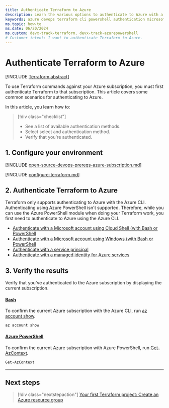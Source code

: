 ```yaml
---
title: Authenticate Terraform to Azure
description: Learn the various options to authenticate to Azure with a Microsoft Account
keywords: azure devops terraform cli powershell authentication microsoft account subscription environment variables provider block
ms.topic: how-to
ms.date: 06/20/2024
ms.custom: devx-track-terraform, devx-track-azurepowershell
# Customer intent: I want to authenticate Terraform to Azure.
---
```


# Authenticate Terraform to Azure

[!INCLUDE [Terraform abstract](./includes/abstract.md)]

To use Terraform commands against your Azure subscription, you must first authenticate Terraform to that subscription. This article covers some common scenarios for authenticating to Azure.

In this article, you learn how to:

> [!div class="checklist"]
> * See a list of available authentication methods.
> * Select select and authentication method.
> * Verify that you're authenticated.

## 1. Configure your environment

[!INCLUDE [open-source-devops-prereqs-azure-subscription.md](../includes/open-source-devops-prereqs-azure-subscription.md)]

[!INCLUDE [configure-terraform.md](includes/configure-terraform.md)]

## 2. Authenticate Terraform to Azure

Terraform only supports authenticating to Azure with the Azure CLI. Authenticating using Azure PowerShell isn't supported. Therefore, while you can use the Azure PowerShell module when doing your Terraform work, you first need to authenticate to Azure using the Azure CLI.

- [Authenticate with a Microsoft account using Cloud Shell (with Bash or PowerShell](./authenticate-to-azure-with-microsoft-account.md)
- [Authenticate with a Microsoft account using Windows (with Bash or PowerShell](./authenticate-to-azure-with-microsoft-account.md)
- [Authenticate with a service principal](./authenticate-to-azure-with-service-principle.md)
- [Authenticate with a managed identity for Azure services](./authenticate-to-azure-with-managed-identity-for-azure-services.md)

## 3. Verify the results

Verify that you've authenticated to the Azure subscription by displaying the current subscription.

#### [Bash](#tab/bash)

To confirm the current Azure subscription with the Azure CLI, run [az account show](/cli/azure/account#az-account-show).

```azurecli
az account show
```

#### [Azure PowerShell](#tab/azure-powershell)

To confirm the current Azure subscription with Azure PowerShell, run [Get-AzContext](/powershell/module/az.accounts/get-azcontext).

```powershell
Get-AzContext
```

---

## Next steps

> [!div class="nextstepaction"]
> [Your first Terraform project: Create an Azure resource group](create-resource-group.md)
